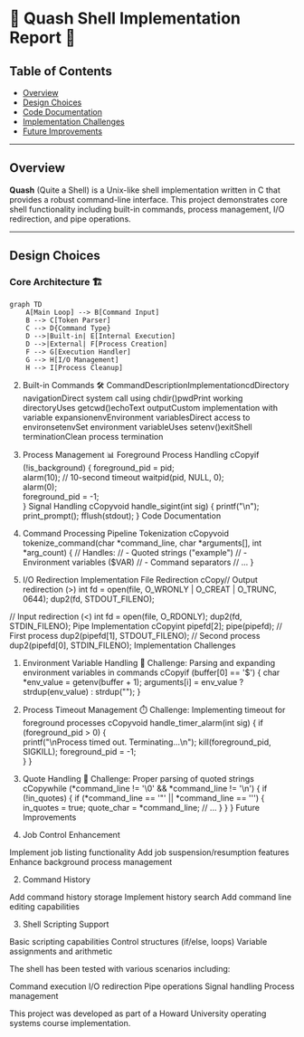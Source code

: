 # 🚀 Quash Shell Implementation Report 📖

## Table of Contents
- [Overview](#overview)
- [Design Choices](#design-choices)
- [Code Documentation](#code-documentation)
- [Implementation Challenges](#implementation-challenges)
- [Future Improvements](#future-improvements)

---

## Overview

**Quash** (Quite a Shell) is a Unix-like shell implementation written in C that provides a robust command-line interface. This project demonstrates core shell functionality including built-in commands, process management, I/O redirection, and pipe operations.

---

## Design Choices

### Core Architecture 🏗️

```mermaid
graph TD
    A[Main Loop] --> B[Command Input]
    B --> C[Token Parser]
    C --> D{Command Type}
    D -->|Built-in| E[Internal Execution]
    D -->|External| F[Process Creation]
    F --> G[Execution Handler]
    G --> H[I/O Management]
    H --> I[Process Cleanup]
```
2. Built-in Commands 🛠️
CommandDescriptionImplementationcdDirectory navigationDirect system call using chdir()pwdPrint working directoryUses getcwd()echoText outputCustom implementation with variable expansionenvEnvironment variablesDirect access to environsetenvSet environment variableUses setenv()exitShell terminationClean process termination
3. Process Management 📊
Foreground Process Handling
cCopyif (!is_background) {
    foreground_pid = pid;   
    alarm(10);              // 10-second timeout
    waitpid(pid, NULL, 0);  
    alarm(0);               
    foreground_pid = -1;    
}
Signal Handling
cCopyvoid handle_sigint(int sig) {
    printf("\n");
    print_prompt();
    fflush(stdout);
}
Code Documentation

1. Command Processing Pipeline
Tokenization
cCopyvoid tokenize_command(char *command_line, char *arguments[], int *arg_count) {
    // Handles:
    // - Quoted strings ("example")
    // - Environment variables ($VAR)
    // - Command separators
    // ...
}
2. I/O Redirection Implementation
File Redirection
cCopy// Output redirection (>)
int fd = open(file, O_WRONLY | O_CREAT | O_TRUNC, 0644);
dup2(fd, STDOUT_FILENO);

// Input redirection (<)
int fd = open(file, O_RDONLY);
dup2(fd, STDIN_FILENO);
Pipe Implementation
cCopyint pipefd[2];
pipe(pipefd);
// First process
dup2(pipefd[1], STDOUT_FILENO);
// Second process
dup2(pipefd[0], STDIN_FILENO);
Implementation Challenges

1. Environment Variable Handling 🔄
Challenge: Parsing and expanding environment variables in commands
cCopyif (buffer[0] == '$') {
    char *env_value = getenv(buffer + 1);
    arguments[i] = env_value ? strdup(env_value) : strdup("");
}
2. Process Timeout Management ⏱️
Challenge: Implementing timeout for foreground processes
cCopyvoid handle_timer_alarm(int sig) {
    if (foreground_pid > 0) {  
        printf("\nProcess timed out. Terminating...\n");
        kill(foreground_pid, SIGKILL); 
        foreground_pid = -1;          
    }
}
3. Quote Handling 📝
Challenge: Proper parsing of quoted strings
cCopywhile (*command_line != '\0' && *command_line != '\n') {
    if (!in_quotes) {
        if (*command_line == '"' || *command_line == '\'') {
            in_quotes = true;
            quote_char = *command_line;
            // ...
        }
    }
}
Future Improvements

1. Job Control Enhancement

 Implement job listing functionality
 Add job suspension/resumption features
 Enhance background process management

2. Command History

 Add command history storage
 Implement history search
 Add command line editing capabilities

3. Shell Scripting Support

 Basic scripting capabilities
 Control structures (if/else, loops)
 Variable assignments and arithmetic



The shell has been tested with various scenarios including:

Command execution
I/O redirection
Pipe operations
Signal handling
Process management


This project was developed as part of a Howard University operating systems course implementation.
